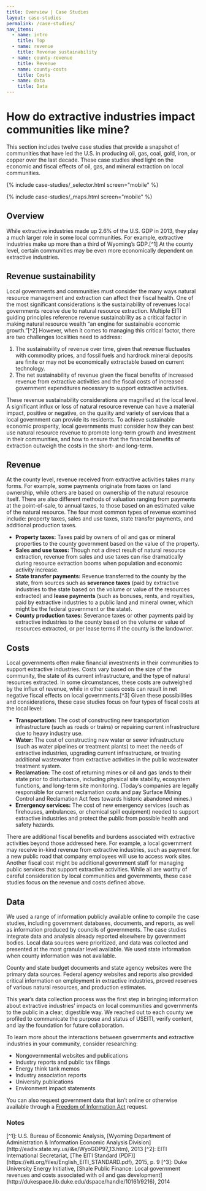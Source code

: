 ```yaml
---
title: Overview | Case Studies
layout: case-studies
permalink: /case-studies/
nav_items:
  - name: intro
    title: Top
  - name: revenue
    title: Revenue sustainability
  - name: county-revenue
    title: Revenue
  - name: county-costs
    title: Costs
  - name: data
    title: Data
---
```


<h1 class="case_studies_intro-heading">How do extractive industries impact communities like mine?</h1>

<p class="case_studies_intro-para">This section includes twelve case studies that provide a snapshot of communities that have led the U.S. in producing oil, gas, coal, gold, iron, or copper over the last decade. These case studies shed light on the economic and fiscal effects of oil, gas, and mineral extraction on local communities.</p>

{% include case-studies/_selector.html screen="mobile" %}

{% include case-studies/_maps.html screen="mobile" %}

<h2 class="h3"><a name="intro" class="case_studies_content-heading" data-nav-header="intro">Overview</a></h2>

While extractive industries made up 2.6% of the U.S. GDP in 2013, they play a much larger role in some local communities. For example, extractive industries make up more than a third of Wyoming’s GDP.[^1] At the county level, certain communities may be even more economically dependent on extractive industries.

<h2 class="h3"><a name="revenue" class="case_studies_content-heading" data-nav-header="revenue">Revenue sustainability</a></h2>

Local governments and communities must consider the many ways natural resource management and extraction can affect their fiscal health. One of the most significant considerations is the sustainability of revenues local governments receive due to natural resource extraction. Multiple EITI guiding principles reference revenue sustainability as a critical factor in making natural resource wealth &ldquo;an engine for sustainable economic growth.&rdquo;[^2] However, when it comes to managing this critical factor, there are two challenges localities need to address:

<ol class="list-decimal">
  <li>The sustainability of revenue over time, given that revenue fluctuates with commodity prices, and fossil fuels and hardrock mineral deposits are finite or may not be economically extractable based on current technology.</li>
  <li>The net sustainability of revenue given the fiscal benefits of increased revenue from extractive activities and the fiscal costs of increased government expenditures necessary to support extractive activities.
  </li>
</ol>

These revenue sustainability considerations are magnified at the local level. A significant influx or loss of natural resource revenue can have a material impact, positive or negative, on the quality and variety of services that a local government can provide its residents. To achieve sustainable economic prosperity, local governments must consider how they can best use natural resource revenue to promote long-term growth and investment in their communities, and how to ensure that the financial benefits of extraction outweigh the costs in the short- and long-term.

<h2 class="h3"><a name="county-revenue" class="case_studies_content-heading" data-nav-header="county-revenue">Revenue</a></h2>

At the county level, revenue received from extractive activities takes many forms. For example, some payments originate from taxes on land ownership, while others are based on ownership of the natural resource itself. There are also different methods of valuation ranging from payments at the point-of-sale, to annual taxes, to those based on an estimated value of the natural resource. The four most common types of revenue examined include: property taxes, sales and use taxes, state transfer payments, and additional production taxes.

* **Property taxes:** Taxes paid by owners of oil and gas or mineral properties to the county government based on the value of the property.
* **Sales and use taxes:** Though not a direct result of natural resource extraction, revenue from sales and use taxes can rise dramatically during resource extraction booms when population and economic activity increase.
* **State transfer payments:** Revenue transferred to the county by the state, from sources such as **severance taxes** (paid by extractive industries to the state based on the volume or value of the resources extracted) and **lease payments** (such as bonuses, rents, and royalties, paid by extractive industries to a public land and mineral owner, which might be the federal government or the state).
* **County production taxes:** Severance taxes or other payments paid by extractive industries to the county based on the volume or value of resources extracted, or per lease terms if the county is the landowner.

<h2 class="h3"><a name="county-costs" class="case_studies_content-heading" data-nav-header="county-costs">Costs</a></h2>

Local governments often make financial investments in their communities to support extractive industries. Costs vary based on the size of the community, the state of its current infrastructure, and the type of natural resources extracted. In some circumstances, these costs are outweighed by the influx of revenue, while in other cases costs can result in net negative fiscal effects on local governments.[^3] Given these possibilities and considerations, these case studies focus on four types of fiscal costs at the local level:

* **Transportation:** The cost of constructing new transportation infrastructure (such as roads or trains) or repairing current infrastructure due to heavy industry use.
* **Water:** The cost of constructing new water or sewer infrastructure (such as water pipelines or treatment plants) to meet the needs of extractive industries, upgrading current infrastructure, or treating additional wastewater from extractive activities in the public wastewater treatment system.
* **Reclamation:** The cost of returning mines or oil and gas lands to their state prior to disturbance, including physical site stability, ecosystem functions, and long-term site monitoring. (Today’s companies are legally responsible for current reclamation costs and pay Surface Mining Control and Reclamation Act fees towards historic abandoned mines.)
* **Emergency services:** The cost of new emergency services (such as firehouses, ambulances, or chemical spill equipment) needed to support extractive industries and protect the public from possible health and safety hazards.

There are additional fiscal benefits and burdens associated with extractive activities beyond those addressed here. For example, a local government may receive in-kind revenue from extractive industries, such as payment for a new public road that company employees will use to access work sites. Another fiscal cost might be additional government staff for managing public services that support extractive activities. While all are worthy of careful consideration by local communities and governments, these case studies focus on the revenue and costs defined above.

<h2 class="h3"><a name="data" class="case_studies_content-heading" data-nav-header="data">Data</a></h2>

We used a range of information publicly available online to compile the case studies, including government databases, documents, and reports, as well as information produced by councils of governments. The case studies integrate data and analysis already reported elsewhere by government bodies. Local data sources were prioritized, and data was collected and presented at the most granular level available. We used state information when county information was not available.

County and state budget documents and state agency websites were the primary data sources. Federal agency websites and reports also provided critical information on employment in extractive industries, <span class="term term-p" data-term="proved reserves" title="Click to define" tabindex="0">proved reserves<i class="icon-book"></i></span> of various natural resources, and production estimates.

This year’s data collection process was the first step in bringing information about extractive industries’ impacts on local communities and governments to the public in a clear, digestible way. We reached out to each county we profiled to communicate the purpose and status of USEITI, verify content, and lay the foundation for future collaboration.

To learn more about the interactions between governments and extractive industries in your community, consider researching:

* Nongovernmental websites and publications
* Industry reports and public tax filings
* Energy think tank memos
* Industry association reports
* University publications
* Environment impact statements

You can also request government data that isn’t online or otherwise available through a <a href="http://www.foia.gov/how-to.html">Freedom of Information Act</a> request.

<h3 class="case_studies_content-heading">Notes</h3>
[^1]: U.S. Bureau of Economic Analysis, [Wyoming Department of Administration &amp; Information Economic Analysis Division](http://eadiv.state.wy.us/i&e/WyoGDP97_13.htm), 2013
[^2]: EITI International Secretariat, [The EITI Standard (PDF)](https://eiti.org/files/English_EITI_STANDARD.pdf), 2015, p. 9
[^3]: Duke University Energy Initiative, [Shale Public Finance: Local government revenues and costs associated with oil and gas development](http://dukespace.lib.duke.edu/dspace/handle/10161/9216), 2014
